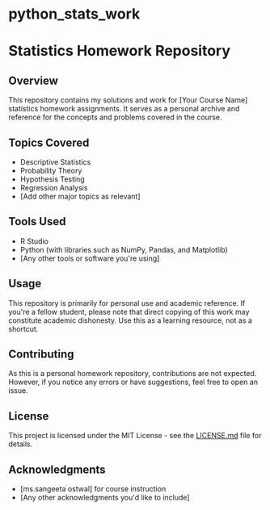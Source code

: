 # python_stats_work
# Statistics Homework Repository

## Overview
This repository contains my solutions and work for [Your Course Name] statistics homework assignments. It serves as a personal archive and reference for the concepts and problems covered in the course.

## Topics Covered
- Descriptive Statistics
- Probability Theory
- Hypothesis Testing
- Regression Analysis
- [Add other major topics as relevant]

## Tools Used
- R Studio
- Python (with libraries such as NumPy, Pandas, and Matplotlib)
- [Any other tools or software you're using]

## Usage
This repository is primarily for personal use and academic reference. If you're a fellow student, please note that direct copying of this work may constitute academic dishonesty. Use this as a learning resource, not as a shortcut.

## Contributing
As this is a personal homework repository, contributions are not expected. However, if you notice any errors or have suggestions, feel free to open an issue.

## License
This project is licensed under the MIT License - see the [LICENSE.md](LICENSE.md) file for details.

## Acknowledgments
- [ms.sangeeta ostwal] for course instruction
- [Any other acknowledgments you'd like to include]


